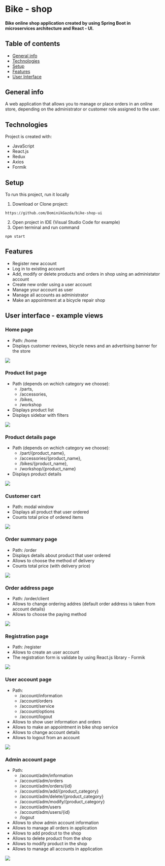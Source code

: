 # Bike - shop 
#### Bike online shop application created by using Spring Boot in microservices architecture and React - UI. 
## Table of contents
* [General info](#general-info)
* [Technologies](#technologies)
* [Setup](#setup)
* [Features](#Features)
* [User Interface](user-interface---example-views)

## General info
A web application that allows you to manage or place orders in an online store, depending on the administrator or customer role assigned to the user.

## Technologies
Project is created with:
* JavaScript
* React.js
* Redux
* Axios
* Formik

## Setup
To run this project, run it locally

1. Download or Clone project:
```
https://github.com/DominikGazda/bike-shop-ui
```
2. Open project in IDE (Visual Studio Code for example)
3. Open terminal and run command
```
npm start
```
## Features
* Register new account
* Log in to existing account
* Add, modify or delete products and orders in shop using an administator account
* Create new order using a user account
* Manage your account as user
* Manage all accounts as administrator
* Make an appointment at a bicycle repair shop

## User interface - example views
### Home page
* Path: /home
* Displays customer reviews, bicycle news and an advertising banner for the store
<img src = "https://github.com/DominikGazda/bike-shop-ui/blob/develop/images/home.png" />

### Product list page
* Path (depends on wchich category we choose): 
    - /parts,
    - /accessories,
    - /bikes,
    - /workshop 
* Displays product list
* Displays sidebar with filters
<img src = "https://github.com/DominikGazda/bike-shop-ui/blob/develop/images/parts.png" />

### Product details page
* Path (depends on wchich category we choose): 
    - /part/{product_name}, 
    - /accessories/{product_name},
    - /bikes/{product_name}, 
    - /workshop/{product_name} 
* Displays product details
<img src = "https://github.com/DominikGazda/bike-shop-ui/blob/develop/images/details.png" />

### Customer cart
* Path: modal window
* Displays all product that user ordered
* Counts total price of ordered items
<img src = "https://github.com/DominikGazda/bike-shop-ui/blob/develop/images/cart.png" />

### Order summary page
* Path: /order
* Displays details about product that user ordered
* Allows to choose the method of delivery
* Counts total price (with delivery price)
<img src = "https://github.com/DominikGazda/bike-shop-ui/blob/develop/images/order-summary.png" />

### Order address page
* Path: /order/client
* Allows to change ordering addres (default order address is taken from account details)
* Allows to choose the paying method
<img src = "https://github.com/DominikGazda/bike-shop-ui/blob/develop/images/order-details.png" />

### Registration page
* Path: /register
* Allows to create an user account
* The registration form is validate by using React.js library - Formik
<img src = "https://github.com/DominikGazda/bike-shop-ui/blob/develop/images/registration.png" />

### User account page
* Path: 
    - /account/information
    - /account/orders
    - /account/service
    - /account/options
    - /account/logout
* Allows to show user information and orders
* Allows to make an appointment in bike shop service
* Allows to change account details
* Allows to logout from an account
<img src = "https://github.com/DominikGazda/bike-shop-ui/blob/develop/images/user.png" />

### Admin account page
* Path: 
    - /account/adm/information
    - /account/adm/orders
    - /account/adm/orders/{id}
    - /account/adm/add/{product_category}
    - /account/adm/delete/{product_category}
    - /account/adm/modify/{product_category}
    - /account/adm/users
    - /account/adm/users/{id}
    - /logout
* Allows to show admin account information
* Allows to manage all orders in application
* Allows to add prodcut to the shop
* Allows to delete product from the shop
* Allows to modify product in the shop
* Allows to manage all accounts in application
<img src = "https://github.com/DominikGazda/bike-shop-ui/blob/develop/images/admin.png" />

